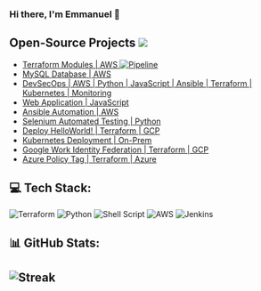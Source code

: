 ### Hi there, I'm Emmanuel 👋

## Open-Source Projects ![](https://komarev.com/ghpvc/?username=ukohae&style=flat-square)

- [Terraform Modules | AWS ](https://github.com/devops-terraform-aws/modules)  [![Pipeline](https://github.com/devops-terraform-aws/modules/actions/workflows/terraform.yml/badge.svg?branch=main)](https://github.com/devops-terraform-aws/modules/actions/workflows/terraform.yml)
- [MySQL Database | AWS ](https://github.com/ukohae/weather-report-mysql)
- [DevSecOps | AWS | Python | JavaScript | Ansible | Terraform | Kubernetes | Monitoring](https://github.com/devops-terraform-aws/devsecops)
- [Web Application | JavaScript ](https://github.com/ukohae/full-stack-application)
- [Ansible Automation | AWS ](https://github.com/ukohae/aws-ansible-automation)
- [Selenium Automated Testing | Python ](https://github.com/devops-terraform-aws/python-automation)
- [Deploy HelloWorld! | Terraform | GCP ](https://github.com/devops-terraform-gcp/helloworld)
- [Kubernetes Deployment | On-Prem ](https://github.com/ukohae/kubernetes)
- [Google Work Identity Federation | Terraform | GCP ](https://github.com/devops-terraform-gcp/workload-identity-federation)
- [Azure Policy Tag | Terraform | Azure ](https://github.com/devops-terraform-azure/azure-policy)

## 💻 Tech Stack:
![Terraform](https://img.shields.io/badge/terraform-%235835CC.svg?style=for-the-badge&logo=terraform&logoColor=white) ![Python](https://img.shields.io/badge/python-3670A0?style=for-the-badge&logo=python&logoColor=ffdd54) ![Shell Script](https://img.shields.io/badge/shell_script-%23121011.svg?style=for-the-badge&logo=gnu-bash&logoColor=white) ![AWS](https://img.shields.io/badge/AWS-%23FF9900.svg?style=for-the-badge&logo=amazon-aws&logoColor=white) ![Jenkins](https://img.shields.io/badge/jenkins-%232C5263.svg?style=for-the-badge&logo=jenkins&logoColor=white) 


## 📊 GitHub Stats:
![Streak](https://github-readme-streak-stats.herokuapp.com/?user=ukohae&theme=gotham&hide_border=false)<br/>
---
